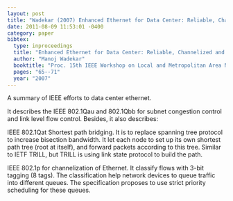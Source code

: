 ```yaml
---
layout: post
title: "Wadekar (2007) Enhanced Ethernet for Data Center: Reliable, Channelized and Robust (LANMAN)"
date: 2011-08-09 11:53:01 -0400
category: paper
bibtex:
  type: inproceedings
  title: "Enhanced Ethernet for Data Center: Reliable, Channelized and Robust"
  author: "Manoj Wadekar"
  booktitle: "Proc. 15th IEEE Workshop on Local and Metropolitan Area Networks"
  pages: "65--71"
  year: "2007"
---
```

A summary of IEEE efforts to data center ethernet.

It describes the IEEE 802.1Qau and 802.1Qbb for subnet congestion control and link level flow control. Besides, it also describes:

IEEE 802.1Qat Shortest path bridging. It is to replace spanning tree protocol to increase bisection bandwidth. It let each node to set up its own shortest path tree (root at itself), and forward packets according to this tree. Similar to IETF TRILL, but TRILL is using link state protocol to build the path.

IEEE 802.1p for channelization of Ethernet. It classify flows with 3-bit tagging (8 tags). The classification help network devices to queue traffic into different queues. The specification proposes to use strict priority scheduling for these queues.
